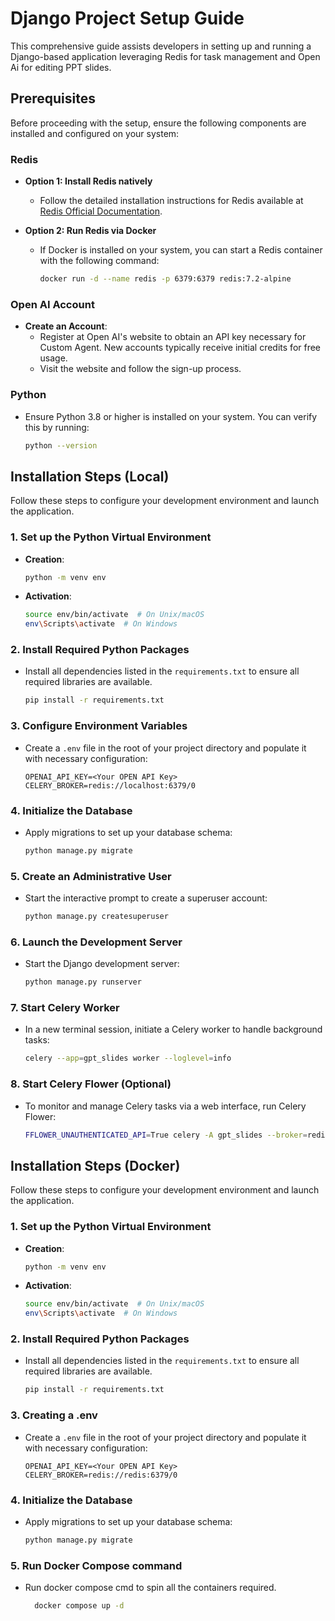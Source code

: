 # Django Project Setup Guide

This comprehensive guide assists developers in setting up and running a Django-based application leveraging Redis for task management and Open Ai for editing PPT slides.

## Prerequisites

Before proceeding with the setup, ensure the following components are installed and configured on your system:

### Redis

- **Option 1: Install Redis natively**
  - Follow the detailed installation instructions for Redis available at [Redis Official Documentation](https://redis.io/docs/latest/operate/oss_and_stack/install/install-redis/).

- **Option 2: Run Redis via Docker**
  - If Docker is installed on your system, you can start a Redis container with the following command:

    ```bash
    docker run -d --name redis -p 6379:6379 redis:7.2-alpine
    ```

### Open AI Account

- **Create an Account**:
  - Register at Open AI's website to obtain an API key necessary for Custom Agent. New accounts typically receive initial credits for free usage.
  - Visit the website and follow the sign-up process.

### Python

- Ensure Python 3.8 or higher is installed on your system. You can verify this by running:

  ```bash
  python --version
  ```

## Installation Steps (Local)

Follow these steps to configure your development environment and launch the application.

### 1. Set up the Python Virtual Environment

- **Creation**:

  ```bash
  python -m venv env
  ```

- **Activation**:

  ```bash
  source env/bin/activate  # On Unix/macOS
  env\Scripts\activate  # On Windows
  ```

### 2. Install Required Python Packages

- Install all dependencies listed in the `requirements.txt` to ensure all required libraries are available.

  ```bash
  pip install -r requirements.txt
  ```

### 3. Configure Environment Variables

- Create a `.env` file in the root of your project directory and populate it with necessary configuration:

  ```plaintext
  OPENAI_API_KEY=<Your OPEN API Key>
  CELERY_BROKER=redis://localhost:6379/0
  ```

### 4. Initialize the Database

- Apply migrations to set up your database schema:

  ```bash
  python manage.py migrate
  ```

### 5. Create an Administrative User

- Start the interactive prompt to create a superuser account:

  ```bash
  python manage.py createsuperuser
  ```

### 6. Launch the Development Server

- Start the Django development server:

  ```bash
  python manage.py runserver
  ```

### 7. Start Celery Worker

- In a new terminal session, initiate a Celery worker to handle background tasks:

  ```bash
  celery --app=gpt_slides worker --loglevel=info
  ```

### 8. Start Celery Flower (Optional)

- To monitor and manage Celery tasks via a web interface, run Celery Flower:

  ```bash
  FFLOWER_UNAUTHENTICATED_API=True celery -A gpt_slides --broker=redis://localhost:6379/0 flower --port=5555
  ```

## Installation Steps (Docker)  

Follow these steps to configure your development environment and launch the application.

### 1. Set up the Python Virtual Environment

- **Creation**:

  ```bash
  python -m venv env
  ```

- **Activation**:

  ```bash
  source env/bin/activate  # On Unix/macOS
  env\Scripts\activate  # On Windows
  ```

### 2. Install Required Python Packages

- Install all dependencies listed in the `requirements.txt` to ensure all required libraries are available.

  ```bash
  pip install -r requirements.txt
  ```
  
### 3. Creating a .env
- Create a `.env` file in the root of your project directory and populate it with necessary configuration:
 
   ```plaintext
  OPENAI_API_KEY=<Your OPEN API Key>
  CELERY_BROKER=redis://redis:6379/0
  ```
   
### 4. Initialize the Database

- Apply migrations to set up your database schema:

  ```bash
  python manage.py migrate
  ```
  
### 5. Run Docker Compose command
- Run docker compose cmd to spin all the containers required.
  
  ```bash
    docker compose up -d
  ```
